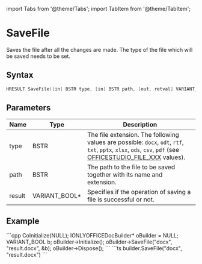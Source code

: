 import Tabs from '@theme/Tabs';
import TabItem from '@theme/TabItem';

# SaveFile

Saves the file after all the changes are made. The type of the file which will be saved needs to be set.

## Syntax

```cpp
HRESULT SaveFile([in] BSTR type, [in] BSTR path, [out, retval] VARIANT_BOOL* result);
```

## Parameters

| **Name** | **Type**      | **Description**                                                                                                                                                                                                |
| -------- | ------------- | -------------------------------------------------------------------------------------------------------------------------------------------------------------------------------------------------------------- |
| type     | BSTR          | The file extension. The following values are possible: `docx`, `odt`, `rtf`, `txt`, `pptx`, `xlsx`, `ods`, `csv`, `pdf` (see [OFFICESTUDIO_FILE_XXX](../../../get-started/supported-formats.md) values). |
| path     | BSTR          | The path to the file to be saved together with its name and extension.                                                                                                                                         |
| result   | VARIANT_BOOL* | Specifies if the operation of saving a file is successful or not.                                                                                                                                              |

## Example

<Tabs>
    <TabItem value="com" label="COM">
        ```cpp
        CoInitialize(NULL);
        IONLYOFFICEDocBuilder* oBuilder = NULL;
        VARIANT_BOOL b;
        oBuilder->Initialize();
        oBuilder->SaveFile("docx", "result.docx", &b);
        oBuilder->Dispose();
        ```
    </TabItem>
    <TabItem value="builder" label=".docbuilder">
        ```ts
        builder.SaveFile("docx", "result.docx")
        ```
    </TabItem>
</Tabs>
